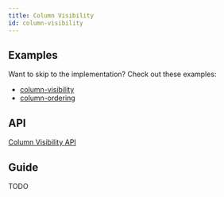 ```yaml
---
title: Column Visibility
id: column-visibility
---
```


## Examples

Want to skip to the implementation? Check out these examples:

- [column-visibility](../examples/react/column-visibility)
- [column-ordering](../examples/react/column-ordering)

## API

[Column Visibility API](../api/column-visibility.md)

## Guide

TODO
